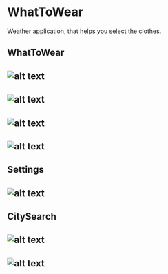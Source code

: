 # WhatToWear
Weather application, that helps you select the clothes.

WhatToWear
------------------
![alt text](https://user-images.githubusercontent.com/19556430/31173648-1da0dd20-a911-11e7-9e0b-8234c3626894.PNG)
------------------
![alt text](https://user-images.githubusercontent.com/19556430/31173651-1dc5bd0c-a911-11e7-8ff2-ad831f716a6f.PNG)
------------------
![alt text](https://user-images.githubusercontent.com/19556430/31173652-1dc7825e-a911-11e7-8e1d-fbc27785f7b4.PNG)
------------------
![alt text](https://user-images.githubusercontent.com/19556430/31173649-1dbe6b60-a911-11e7-8c40-cae5b6bc1b2e.PNG)
------------------
Settings
------------------
![alt text](https://user-images.githubusercontent.com/19556430/31173655-1dccc17e-a911-11e7-9c0b-0b43e6ac9888.PNG)
------------------
CitySearch
------------------
![alt text](https://user-images.githubusercontent.com/19556430/31173653-1dc9fd22-a911-11e7-8316-8b4e7e5e476e.PNG)
------------------
![alt text](https://user-images.githubusercontent.com/19556430/31173654-1dcb332c-a911-11e7-8984-4c487ea59aba.PNG)
------------------
